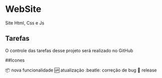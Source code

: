 # WebSite
Site Html, Css e Js

## Tarefas

O controle das tarefas desse projeto será realizado no GitHub

##Icones

:package: nova funcionalidade
:up: atualização
:beatle: correção de bug
:checkered_flag: release